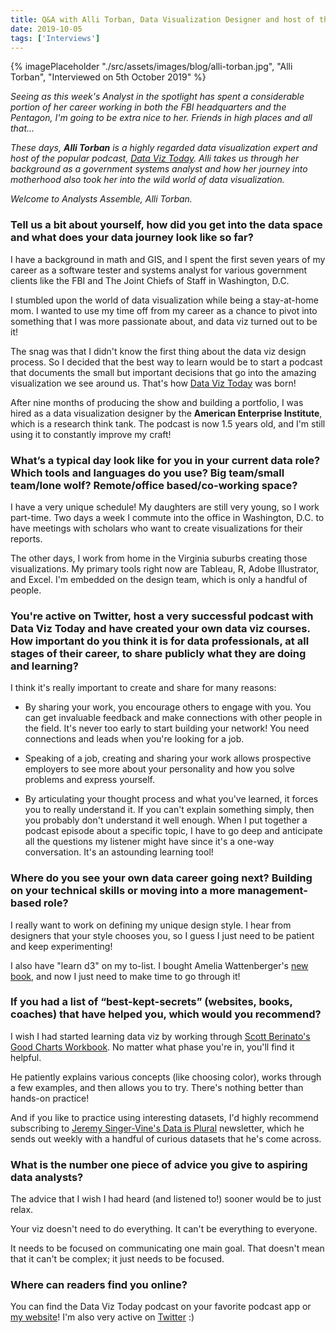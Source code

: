 ```yaml
---
title: Q&A with Alli Torban, Data Visualization Designer and host of the Data Viz Today podcast
date: 2019-10-05
tags: ['Interviews']
---
```

{% imagePlaceholder "./src/assets/images/blog/alli-torban.jpg", "Alli Torban", "Interviewed on 5th October 2019" %}

_Seeing as this week's Analyst in the spotlight has spent a considerable portion of her career working in both the FBI headquarters and the Pentagon, I'm going to be extra nice to her. Friends in high places and all that..._

_These days, **Alli Torban** is a highly regarded data visualization expert and host of the  popular podcast, [Data Viz Today](http://www.dataviztoday.com/). Alli takes us through her background as a government systems analyst and how her journey into motherhood also took her into the wild world of data visualization._

_Welcome to Analysts Assemble, Alli Torban._

### Tell us a bit about yourself, how did you get into the data space and what does your data journey look like so far?

I have a background in math and GIS, and I spent the first seven years of my career as a software tester and systems analyst for various government clients like the FBI and The Joint Chiefs of Staff in Washington, D.C. 

I stumbled upon the world of data visualization while being a stay-at-home mom. I wanted to use my time off from my career as a chance to pivot into something that I was more passionate about, and data viz turned out to be it!

The snag was that I didn't know the first thing about the data viz design process. So I decided that the best way to learn would be to start a podcast that documents the small but important decisions that go into the amazing visualization we see around us. That's how [Data Viz Today](http://www.dataviztoday.com/) was born!

After nine months of producing the show and building a portfolio, I was hired as a data visualization designer by the **American Enterprise Institute**, which is a research think tank. The podcast is now 1.5 years old, and I'm still using it to constantly improve my craft!

### What’s a typical day look like for you in your current data role? Which tools and languages do you use? Big team/small team/lone wolf? Remote/office based/co-working space?

I have a very unique schedule! My daughters are still very young, so I work part-time. Two days a week I commute into the office in Washington, D.C. to have meetings with scholars who want to create visualizations for their reports.

The other days, I work from home in the Virginia suburbs creating those visualizations. My primary tools right now are Tableau, R, Adobe Illustrator, and Excel. I'm embedded on the design team, which is only a handful of people.

### You're active on Twitter, host a very successful podcast with Data Viz Today and have created your own data viz courses. How important do you think it is for data professionals, at all stages of their career, to share publicly what they are doing and learning?

I think it's really important to create and share for many reasons:

- By sharing your work, you encourage others to engage with you. You can get invaluable feedback and make connections with other people in the field. It's never too early to start building your network! You need connections and leads when you're looking for a job.

- Speaking of a job, creating and sharing your work allows prospective employers to see more about your personality and how you solve problems and express yourself.

- By articulating your thought process and what you've learned, it forces you to really understand it. If you can't explain something simply, then you probably don't understand it well enough. When I put together a podcast episode about a specific topic, I have to go deep and anticipate all the questions my listener might have since it's a one-way conversation. It's an astounding learning tool!

### Where do you see your own data career going next? Building on your technical skills or moving into a more management-based role?

I really want to work on defining my unique design style. I hear from designers that your style chooses you, so I guess I just need to be patient and keep experimenting! 

I also have "learn d3" on my to-list. I bought Amelia Wattenberger's [new book](https://www.newline.co/fullstack-d3), and now I just need to make time to go through it!

### If you had a list of “best-kept-secrets” (websites, books, coaches) that have helped you, which would you recommend?

I wish I had started learning data viz by working through [Scott Berinato's Good Charts Workbook](https://dataviztoday.com/resources/#workbook). No matter what phase you're in, you'll find it helpful.

He patiently explains various concepts (like choosing color), works through a few examples, and then allows you to try. There's nothing better than hands-on practice!

And if you like to practice using interesting datasets, I'd highly recommend subscribing to [Jeremy Singer-Vine's Data is Plural](https://tinyletter.com/data-is-plural) newsletter, which he sends out weekly with a handful of curious datasets that he's come across.

### What is the number one piece of advice you give to aspiring data analysts?

The advice that I wish I had heard (and listened to!) sooner would be to just relax.

Your viz doesn't need to do everything. It can't be everything to everyone.

It needs to be focused on communicating one main goal. That doesn't mean that it can't be complex; it just needs to be focused.

### Where can readers find you online?

You can find the Data Viz Today podcast on your favorite podcast app or [my website](http://www.dataviztoday.com/)! I'm also very active on [Twitter](https://twitter.com/AlliTorban) :)